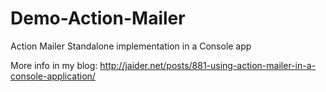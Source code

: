 # Demo-Action-Mailer
Action Mailer Standalone implementation in a Console app

More info in my blog:
http://jaider.net/posts/881-using-action-mailer-in-a-console-application/
